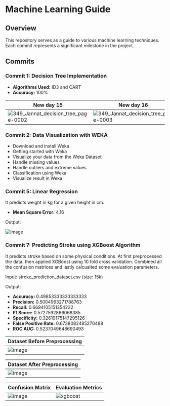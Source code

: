# Machine Learning Guide

## Overview

This repository serves as a guide to various machine learning techniques. Each commit represents a significant milestone in the project.

## Commits

### Commit 1: Decision Tree Implementation
- **Algorithms Used:** ID3 and CART
- **Accuracy:** 100%

| New day 15 | New day 16 |
|---|---|
|![349_Jannat_decision_tree_page-0002](https://github.com/jannat-349/ML-Lab-codes/assets/50805240/a0ff4a64-9b9e-4434-8d63-3e59f982d35f)|![349_Jannat_decision_tree_page-0003](https://github.com/jannat-349/ML-Lab-codes/assets/50805240/43728826-c6d0-4a37-a8a6-3c5f23d02139)|

### Commit 2: Data Visualization with WEKA
- Download and install Weka
- Getting started with Weka
- Visualize your data from the Weka Dataset
- Handle missing values
- Handle outliers and extreme values
- Classification using Weka
- Visualize result in Weka

### Commit 5: Linear Regression
It predicts weight in kg for a given height in cm.
- **Mean Square Error:** 4.16

Output:

![image](https://github.com/jannat-349/ML-Lab-codes/assets/50805240/1428b0c7-863f-4a1d-a405-9fae2c4409eb)

### Commit 7: Predicting Stroke using XGBoost Algorithm
It predicts stroke based on some physical conditions. At first preprocessed the data, then applied XGBoost using 10 fold cross validation. Combined all the confusion matrices and lastly calcualted some evaluation parameters.

Input: stroke_prediction_dataset.csv (size: 15k)

Output:
- **Accuracy:** 0.49853333333333333
- **Precision:** 0.5004963271788763
- **Recall:** 0.6694105151354222
- **F1 Score:** 0.5727592866068385
- **Specificity:** 0.32619175147295126
- **False Positive Rate:** 0.6738082485270488
- **ROC AUC:** 0.5237049648690493


| Dataset Before Preprocessing | 
|--|
| ![image](https://github.com/jannat-349/ML-Lab-codes/assets/50805240/965c7078-b4c0-4d2b-89e8-d5ee36635d38) |

| Dataset After Preprocessing |
|--|
| ![image](https://github.com/jannat-349/ML-Lab-codes/assets/50805240/dc979c09-c723-42bb-b684-94e0d6fcf8c9) |

|Confusion Matrix | Evaluation Metrics|
|--|--|
| ![image](https://github.com/jannat-349/ML-Lab-codes/assets/50805240/89f49c7d-617c-495a-aadd-f4331f22d6d9) | ![xgboost](https://github.com/jannat-349/ML-Lab-codes/assets/50805240/e998389a-e360-4a29-ad0b-b58928f0e649) |



